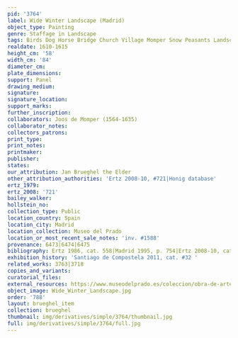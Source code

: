 ```yaml
---
pid: '3764'
label: Wide Winter Landscape (Madrid)
object_type: Painting
genre: Staffage in Landscape
tags: Birds Dog Horse Bridge Church Village Momper Snow Peasants Landscape
realdate: 1610-1615
height_cm: '58'
width_cm: '84'
diameter_cm: 
plate_dimensions: 
support: Panel
drawing_medium: 
signature: 
signature_location: 
support_marks: 
further_inscription: 
collaborators: Joos de Momper (1564-1635)
collaborator_notes: 
collectors_patrons: 
print_type: 
print_notes: 
printmaker: 
publisher: 
states: 
our_attribution: Jan Brueghel the Elder
other_attribution_authorities: 'Ertz 2008-10, #721|Honig database'
ertz_1979: 
ertz_2008: '721'
bailey_walker: 
hollstein_no: 
collection_type: Public
location_country: Spain
location_city: Madrid
location_collection: Museo del Prado
location_or_most_recent_sale_notes: 'inv. #1588'
provenance: 6473|6474|6475
bibliography: Ertz 1986, cat. 558|Madrid 1995, p. 754|Ertz 2008-10, cat.721
exhibition_history: 'Santiago de Compostela 2011, cat. #32 '
related_works: 3763|3718
copies_and_variants: 
curatorial_files: 
external_resources: https://www.museodelprado.es/coleccion/obra-de-arte/paisaje-con-patinadores/57251e0e-c222-4bad-8cd8-02cfcfe6245e
object_image: Wide_Winter_Landscape.jpg
order: '788'
layout: brueghel_item
collection: brueghel
thumbnail: img/derivatives/simple/3764/thumbnail.jpg
full: img/derivatives/simple/3764/full.jpg
---
```

